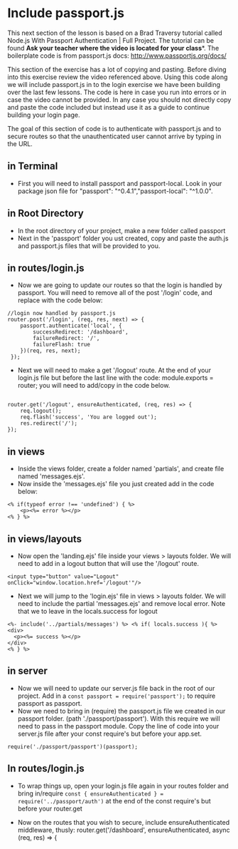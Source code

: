 # Include passport.js

This next section of the lesson is based on a Brad Traversy tutorial called Node.js With Passport Authentication | Full Project. The tutorial can be found ****Ask your teacher where the video is located for your class*****. The boilerplate code is from passport.js docs: http://www.passportjs.org/docs/

This section of the exercise has a lot of copying and pasting. Before diving into this exercise review the video referenced above. Using this code along we will include passport.js in to the login exercise we have been building over the last few lessons. The code is here in case you run into errors or in case the video cannot be provided. In any case you should not directly copy and paste the code included but instead use it as a guide to continue building your login page.

The goal of this section of code is to authenticate with passport.js and to secure routes so that the unauthenticated user cannot arrive by typing in the URL.

## in Terminal

* First you will need to install passport and passport-local. Look in your package json file for "passport": "^0.4.1","passport-local": "^1.0.0".

## in Root Directory

* In the root directory of your project, make a new folder called passport
* Next in the 'passport' folder you ust created, copy and paste the auth.js and passport.js files that will be provided to you.

## in routes/login.js

* Now we are going to update our routes so that the login is handled by passport. You will need to remove all of the post '/login' code, and replace with the code below:

````
//login now handled by passport.js
router.post('/login', (req, res, next) => {
    passport.authenticate('local', {
        successRedirect: '/dashboard',
        failureRedirect: '/',
        failureFlash: true
    })(req, res, next);
 });

````

* Next we will need to make a get '/logout' route. At the end of your login.js file but before the last line with the code: module.exports = router; you will need to add/copy in the code below.

````

router.get('/logout', ensureAuthenticated, (req, res) => {
    req.logout();
    req.flash('success', 'You are logged out');
    res.redirect('/');
});

````

## in views

* Inside the views folder, create a folder named 'partials', and create file named 'messages.ejs'.
* Now inside the 'messages.ejs' file you just created add in the code below:

````
<% if(typeof error !== 'undefined') { %>
    <p><%= error %></p>
<% } %>

````

## in views/layouts

* Now open the 'landing.ejs' file inside your views > layouts folder. We will need to add in a logout button that will use the '/logout' route.

````
<input type="button" value="Logout" onClick="window.location.href='/logout'"/>
````

* Next we will jump to the 'login.ejs' file in views > layouts folder. We will need to include the partial 'messages.ejs' and remove local error. Note that we to leave in the  locals.success for logout

````
<%- include('../partials/messages') %> <% if( locals.success ){ %>
<div>
  <p><%= success %></p>
</div>
<% } %>

````

## in server

* Now we will need to update our server.js file back in the root of our project. Add in a ` const passport = require('passport'); ` to require passport as passport.
* Now we need to bring in (require) the passport.js file we created in our passport folder. (path './passport/passport'). With this require we will need to pass in the passport module. Copy the line of code into your server.js file after your const require's but before your app.set.

````
require('./passport/passport')(passport);
````

## In routes/login.js

* To wrap things up, open your login.js file again in your routes folder and bring in/require  ` const { ensureAuthenticated } = require('../passport/auth') ` at the end of the const require's but before your router.get

* Now on the routes that you wish to secure, include ensureAuthenticated middleware, thusly: router.get('/dashboard', ensureAuthenticated, async (req, res) => {
